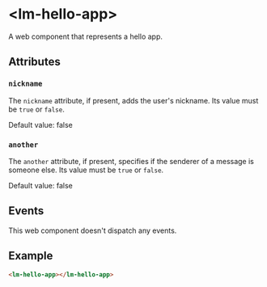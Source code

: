 # &lt;lm-hello-app&gt;

A web component that represents a hello app.

## Attributes

### `nickname`

The `nickname` attribute, if present, adds the user's nickname. Its value must be `true` or `false`.

Default value: false

### `another`

The `another` attribute, if present, specifies if the senderer of a message is someone else. Its value must be `true` or `false`.

Default value: false

## Events

This web component doesn't dispatch any events.

## Example

```html
<lm-hello-app></lm-hello-app>
```